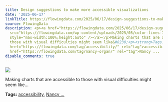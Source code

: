 ```yaml
---
title: Design suggestions to make more accessible visualizations
date: '2025-06-17'
linkTitle: https://flowingdata.com/2025/06/17/design-suggestions-to-make-more-accessible-visualizations/
source: FlowingData
description: <p><a href="https://flowingdata.com/2025/06/17/design-suggestions-to-make-more-accessible-visualizations/"><img
  src="https://flowingdata.com/wp-content/uploads/2025/05/color-lines-750x388.png"
  style="max-width:100%;height:auto" /></a></p>Making charts that are accessible to
  those with visual difficulties might seem like&#8230;<p><strong>Tags:</strong> <a
  href="https://flowingdata.com/tag/accessibility/" rel="tag">accessibility</a>, <a
  href="https://flowingdata.com/tag/nancy-organ/" rel="tag">Nancy ...
disable_comments: true
---
```

<p><a href="https://flowingdata.com/2025/06/17/design-suggestions-to-make-more-accessible-visualizations/"><img src="https://flowingdata.com/wp-content/uploads/2025/05/color-lines-750x388.png" style="max-width:100%;height:auto" /></a></p>Making charts that are accessible to those with visual difficulties might seem like&#8230;<p><strong>Tags:</strong> <a href="https://flowingdata.com/tag/accessibility/" rel="tag">accessibility</a>, <a href="https://flowingdata.com/tag/nancy-organ/" rel="tag">Nancy ...